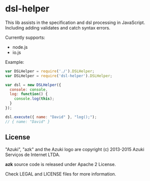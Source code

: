 # dsl-helper

This lib assists in the specification and dsl processing in JavaScript. Including adding validates and catch syntax errors.

Currently supports:

- node.js
- io.js

Example:

```js
var DSLHelper = require('./').DSLHelper;
var DSLHelper = require('dsl-helper').DSLHelper;

var dsl = new DSLHelper({
  console: console,
  log: function() {
    console.log(this);
  }
});

dsl.execute({ name: "David" }, "log();");
// { name: "David" }
```

## License

"Azuki", "azk" and the Azuki logo are copyright (c) 2013-2015 Azuki Serviços de Internet LTDA.

**azk** source code is released under Apache 2 License.

Check LEGAL and LICENSE files for more information.

